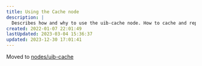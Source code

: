 ```yaml
---
title: Using the Cache node
description: |
  Describes how and why to use the uib-cache node. How to cache and replay messages when a new uibuilder client loads or reloads a uibuilder supported page.
created: 2022-01-07 22:01:49
lastUpdated: 2023-03-04 15:36:37
updated: 2023-12-30 17:01:41
---
```


Moved to [nodes/uib-cache](nodes/uib-cache.md)
